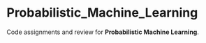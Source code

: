 # Probabilistic_Machine_Learning

Code assignments and review for **Probabilistic Machine Learning**.